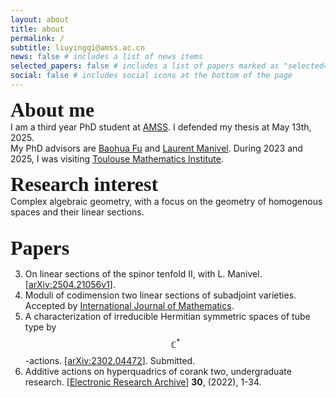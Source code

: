 ```yaml
---
layout: about
title: about
permalink: /
subtitle: liuyingqi@amss.ac.cn
news: false # includes a list of news items
selected_papers: false # includes a list of papers marked as "selected={true}"
social: false # includes social icons at the bottom of the page
---
```

<b><font size="6"><font style="font-family: Gill Sans">About me</font></font></b> 
<br>
I am a third year PhD student at [AMSS](http://english.amss.cas.cn). I defended my thesis at May 13th, 2025.<br>
My PhD advisors are [Baohua Fu](http://www.math.ac.cn/people/fbh/) and [Laurent Manivel](https://manivel.perso.math.cnrs.fr/). During 2023 and 2025, I was visiting [Toulouse Mathematics Institute](https://www.math.univ-toulouse.fr/fr/). <br>



<b><font size="6"><font style="font-family: Gill Sans">Research interest</font></font></b> 
<br>
Complex algebraic geometry, with a focus on the geometry of homogenous spaces and their linear sections. <br><br>

<p><b><font size="6"><font style="font-family: Gill Sans"> Papers </font></font></b></p>

3. On linear sections of the spinor tenfold II, with L. Manivel. [<a href="https://arxiv.org/abs/2504.21056v1">arXiv:2504.21056v1</a>].<br>
2. Moduli of codimension two linear sections of subadjoint varieties. Accepted by <a href="https://www.worldscientific.com/doi/10.1142/S0129167X25500302">International Journal of Mathematics</a>.<br>
1. A characterization of irreducible Hermitian symmetric spaces of tube type by $$\mathbb{C}^{*}$$-actions. [<a href="https://arxiv.org/abs/2302.04472">arXiv:2302.04472</a>]. Submitted.<br>
0. Additive actions on hyperquadrics of corank two, undergraduate research. [<a href="https://www.aimspress.com/article/doi/10.3934/era.2022001">Electronic Research Archive</a>] <b>30</b>, (2022), 1-34.
   


